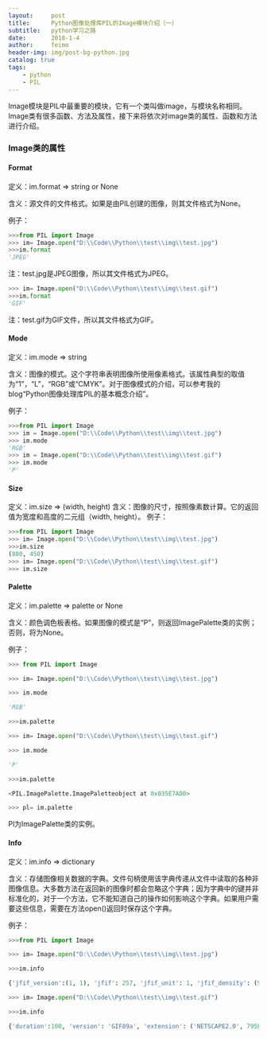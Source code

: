 ```yaml
---
layout:     post
title:      Python图像处理库PIL的Image模块介绍（一）
subtitle:   python学习之路
date:       2018-1-4
author:     feimo
header-img: img/post-bg-python.jpg
catalog: true
tags:
    - python
    - PIL
---
```

Image模块是PIL中最重要的模块，它有一个类叫做image，与模块名称相同。Image类有很多函数、方法及属性，接下来将依次对image类的属性、函数和方法进行介绍。
### Image类的属性
#### Format
定义：im.format ⇒ string or None

含义：源文件的文件格式。如果是由PIL创建的图像，则其文件格式为None。

例子：
```python
>>>from PIL import Image
>>> im= Image.open("D:\\Code\\Python\\test\\img\\test.jpg")
>>>im.format
'JPEG'
```
注：test.jpg是JPEG图像，所以其文件格式为JPEG。
```python
>>> im= Image.open("D:\\Code\\Python\\test\\img\\test.gif")
>>>im.format
'GIF'
```
注：test.gif为GIF文件，所以其文件格式为GIF。
#### Mode
定义：im.mode ⇒ string

含义：图像的模式。这个字符串表明图像所使用像素格式。该属性典型的取值为“1”，“L”，“RGB”或“CMYK”。对于图像模式的介绍，可以参考我的blog“Python图像处理库PIL的基本概念介绍”。

例子：
```python
>>>from PIL import Image
>>> im = Image.open("D:\\Code\\Python\\test\\img\\test.jpg")
>>> im.mode
'RGB'
>>> im = Image.open("D:\\Code\\Python\\test\\img\\test.gif")
>>> im.mode
'P'
```
#### Size
定义：im.size ⇒ (width, height)
含义：图像的尺寸，按照像素数计算。它的返回值为宽度和高度的二元组（width, height）。
例子：
```python
>>>from PIL import Image
>>> im= Image.open("D:\\Code\\Python\\test\\img\\test.jpg")
>>>im.size
(800, 450)
>>> im= Image.open("D:\\Code\\Python\\test\\img\\test.gif")
>>> im.size
```
####  Palette
定义：im.palette ⇒ palette or None

含义：颜色调色板表格。如果图像的模式是“P”，则返回ImagePalette类的实例；否则，将为None。

例子：
```python
>>> from PIL import Image

>>> im= Image.open("D:\\Code\\Python\\test\\img\\test.jpg")

>>> im.mode

'RGB'

>>>im.palette

>>> im= Image.open("D:\\Code\\Python\\test\\img\\test.gif")

>>> im.mode

'P'

>>>im.palette

<PIL.ImagePalette.ImagePaletteobject at 0x035E7AD0>

>>> pl= im.palette
```
Pl为ImagePalette类的实例。
#### Info
定义：im.info ⇒ dictionary

含义：存储图像相关数据的字典。文件句柄使用该字典传递从文件中读取的各种非图像信息。大多数方法在返回新的图像时都会忽略这个字典；因为字典中的键并非标准化的，对于一个方法，它不能知道自己的操作如何影响这个字典。如果用户需要这些信息，需要在方法open()返回时保存这个字典。

例子：
```python
>>>from PIL import Image

>>> im= Image.open("D:\\Code\\Python\\test\\img\\test.jpg")

>>>im.info

{'jfif_version':(1, 1), 'jfif': 257, 'jfif_unit': 1, 'jfif_density': (96, 96), 'dpi': (96, 96)}

>>> im= Image.open("D:\\Code\\Python\\test\\img\\test.gif")

>>>im.info

{'duration':100, 'version': 'GIF89a', 'extension': ('NETSCAPE2.0', 795L), 'background': 0,'loop': 0}
```